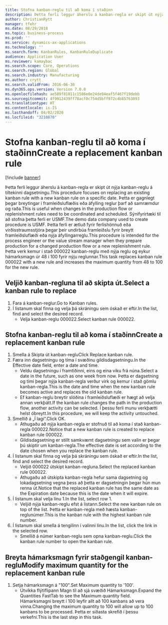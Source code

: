 ```yaml
---
title: Stofna kanban-reglu til að koma í staðinn
description: Þetta ferli leggur áherslu á kanban-regla er skipt út nýja kanban-reglu á tiltekinni dagsetningu.
author: ChristianRytt
manager: tfehr
ms.date: 08/29/2018
ms.topic: business-process
ms.prod: ''
ms.service: dynamics-ax-applications
ms.technology: ''
ms.search.form: KanbanRules, KanbanRuleDuplicate
audience: Application User
ms.reviewer: kamaybac
ms.search.scope: Core, Operations
ms.search.region: Global
ms.search.industry: Manufacturing
ms.author: crytt
ms.search.validFrom: 2016-06-30
ms.dyn365.ops.version: Version 7.0.0
ms.openlocfilehash: ae589f81811c1586e0e24de94eaf5f467f19debb
ms.sourcegitcommit: 4f9912439ff78acf0c754d5bff972c4b85763093
ms.translationtype: HT
ms.contentlocale: is-IS
ms.lasthandoff: 04/02/2020
ms.locfileid: "3210870"
---
```

# <a name="create-a-replacement-kanban-rule"></a><span data-ttu-id="32889-103">Stofna kanban-reglu til að koma í staðinn</span><span class="sxs-lookup"><span data-stu-id="32889-103">Create a replacement kanban rule</span></span>

[!include [banner](../../includes/banner.md)]

<span data-ttu-id="32889-104">Þetta ferli leggur áherslu á kanban-regla er skipt út nýja kanban-reglu á tiltekinni dagsetningu.</span><span class="sxs-lookup"><span data-stu-id="32889-104">This procedure focuses on replacing an existing kanban rule with a new kanban rule on a specific date.</span></span> <span data-ttu-id="32889-105">Þetta er gagnlegt þegar breytingar í framleiðsluflæðis eða áfylling reglur þarf að samræmdur og raða.</span><span class="sxs-lookup"><span data-stu-id="32889-105">This is useful when changes in the production flow or replenishment rules need to be coordinated and scheduled.</span></span> <span data-ttu-id="32889-106">Sýnifyrirtæki til að stofna þetta ferli er USMF.</span><span class="sxs-lookup"><span data-stu-id="32889-106">The demo data company used to create procedure is USMF.</span></span> <span data-ttu-id="32889-107">Þetta ferli er ætluð fyrir ferlishönnuð eða virðisstraumsstjóra þegar þeir undirbúa framleiðslu fyrir breytt framleiðsluflæði eða nýja áfyllingarreglu.</span><span class="sxs-lookup"><span data-stu-id="32889-107">This procedure is intended for the process engineer or the value stream manager when they prepare production for a changed production flow or a new replenishment rule.</span></span> <span data-ttu-id="32889-108">Þetta verk kemur í stað 000022 kanban-reglu með nýja reglu og eykur hámarksmagn úr 48 í 100 fyrir nýju reglunnar.</span><span class="sxs-lookup"><span data-stu-id="32889-108">This task replaces kanban rule 000022 with a new rule and increases the maximum quantity from 48 to 100 for the new rule.</span></span>


## <a name="select-a-kanban-rule-to-replace"></a><span data-ttu-id="32889-109">Veljið kanban-regluna til að skipta út.</span><span class="sxs-lookup"><span data-stu-id="32889-109">Select a kanban rule to replace</span></span>
1. <span data-ttu-id="32889-110">Fara á kanban-reglur.</span><span class="sxs-lookup"><span data-stu-id="32889-110">Go to Kanban rules.</span></span>
2. <span data-ttu-id="32889-111">Í listanum skal finna og velja þá skráningu sem óskað er eftir.</span><span class="sxs-lookup"><span data-stu-id="32889-111">In the list, find and select the desired record.</span></span>
    * <span data-ttu-id="32889-112">Velja kanban-reglu 000022.</span><span class="sxs-lookup"><span data-stu-id="32889-112">Select kanban rule 000022.</span></span>  

## <a name="create-a-replacement-kanban-rule"></a><span data-ttu-id="32889-113">Stofna kanban-reglu til að koma í staðinn</span><span class="sxs-lookup"><span data-stu-id="32889-113">Create a replacement kanban rule</span></span>
1. <span data-ttu-id="32889-114">Smella á Skipta út kanban-reglu</span><span class="sxs-lookup"><span data-stu-id="32889-114">Click Replace kanban rule.</span></span>
2. <span data-ttu-id="32889-115">Færa inn dagsetningu og tíma í svæðinu gildisdagsetningu.</span><span class="sxs-lookup"><span data-stu-id="32889-115">In the Effective date field, enter a date and time.</span></span>
    * <span data-ttu-id="32889-116">Veldu dagsetningu í framtíðinni, eins og eina viku frá núna.</span><span class="sxs-lookup"><span data-stu-id="32889-116">Select a date in the future, such as one week from now.</span></span> <span data-ttu-id="32889-117">Þetta er dagsetning og tími þegar nýja kanban-regla verður virk og kemur í stað gömlu kanban-regla.</span><span class="sxs-lookup"><span data-stu-id="32889-117">This is the date and time when the new kanban rule becomes active and replaces the old kanban rule.</span></span>  
    * <span data-ttu-id="32889-118">Ef kanban-reglu breytir slóðina í framleiðsluflæði er hægt að velja annan verkþátt.</span><span class="sxs-lookup"><span data-stu-id="32889-118">If the kanban rule changes the path in the production flow,  another activity can be selected.</span></span>  <span data-ttu-id="32889-119">Í þessu ferli munu verkþætti helst óbreytt.</span><span class="sxs-lookup"><span data-stu-id="32889-119">In this procedure, we will keep the activity untouched.</span></span>  
3. <span data-ttu-id="32889-120">Smellið á „Í lagi“.</span><span class="sxs-lookup"><span data-stu-id="32889-120">Click OK.</span></span>
    * <span data-ttu-id="32889-121">Athugaðu að nýja kanban-regla er stofnuð til að koma í stað kanban-regla 000022.</span><span class="sxs-lookup"><span data-stu-id="32889-121">Notice that a new kanban rule is created to replace kanban rule 000022.</span></span>  
    * <span data-ttu-id="32889-122">Gildisdagsetning er stillt samkvæmt dagsetningu sem valin er þegar þú skiptir um kanban-regla.</span><span class="sxs-lookup"><span data-stu-id="32889-122">The effective date is set according to the date chosen when you replace the kanban rule.</span></span>  
4. <span data-ttu-id="32889-123">Í listanum skal finna og velja þá skráningu sem óskað er eftir.</span><span class="sxs-lookup"><span data-stu-id="32889-123">In the list, find and select the desired record.</span></span>
    * <span data-ttu-id="32889-124">Veljið 000022 útskipt kanban-regluna.</span><span class="sxs-lookup"><span data-stu-id="32889-124">Select the replaced kanban rule 000022.</span></span>  
    * <span data-ttu-id="32889-125">Athugaðu að útskipta kanban-regla hefur sama dagsetning og lokadagsetning vegna þess að þetta er dagsetningin þegar hún mun renna út.</span><span class="sxs-lookup"><span data-stu-id="32889-125">Notice that the replaced kanban rule has the same date as the Expiration date because this is the date when it will expire.</span></span>  
5. <span data-ttu-id="32889-126">Í listanum skal velja línu 1.</span><span class="sxs-lookup"><span data-stu-id="32889-126">In the list, select row 1.</span></span>
    * <span data-ttu-id="32889-127">Veljið nýja kanban-reglu efst á listann.</span><span class="sxs-lookup"><span data-stu-id="32889-127">Select the new kanban rule on top of the list.</span></span> <span data-ttu-id="32889-128">Þetta er kanban-regla með hæsta kanban-reglunúmer.</span><span class="sxs-lookup"><span data-stu-id="32889-128">This is the kanban rule with the highest kanban rule number.</span></span>  
6. <span data-ttu-id="32889-129">Í listanum skal smella á tengilinn í valinni línu.</span><span class="sxs-lookup"><span data-stu-id="32889-129">In the list, click the link in the selected row.</span></span>
    * <span data-ttu-id="32889-130">Smellið á númer kanban-reglu sem opna kanban-reglu.</span><span class="sxs-lookup"><span data-stu-id="32889-130">Click the kanban rule number to open the kanban rule.</span></span>  

## <a name="modify-maximum-quantity-for-the-replacement-kanban-rule"></a><span data-ttu-id="32889-131">Breyta hámarksmagn fyrir staðgengil kanban-reglu</span><span class="sxs-lookup"><span data-stu-id="32889-131">Modify maximum quantity for the replacement kanban rule</span></span>
1. <span data-ttu-id="32889-132">Setja hámarksmagn á "100".</span><span class="sxs-lookup"><span data-stu-id="32889-132">Set Maximum quantity to '100'.</span></span>
    * <span data-ttu-id="32889-133">Útvíkka flýtiflipann Magn til að sjá svæðið Hámarksmagn.</span><span class="sxs-lookup"><span data-stu-id="32889-133">Expand the Quantities FastTab to see the Maximum quantity field.</span></span> <span data-ttu-id="32889-134">Hámarksmagni breytt í 100 leyfir allt að 100 kanbans að vera vinna.</span><span class="sxs-lookup"><span data-stu-id="32889-134">Changing the maximum quantity to 100 will allow up to 100 kanbans to be processed.</span></span>    <span data-ttu-id="32889-135">Þetta er síðasta skrefið í þessu verkefni.</span><span class="sxs-lookup"><span data-stu-id="32889-135">This is the last step in this task.</span></span>  

